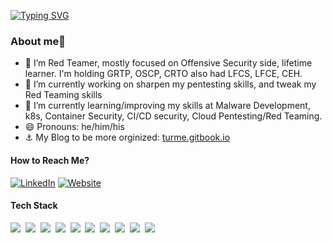 [![Typing SVG](https://readme-typing-svg.demolab.com?font=Fira+Code&pause=1000&color=EF0307&random=false&width=435&lines=Hey%2C+I'm+Melih+🦝)](https://git.io/typing-svg)

### About me👋

- 💼 I’m Red Teamer, mostly focused on Offensive Security side, lifetime learner. I'm holding GRTP, OSCP, CRTO also had LFCS, LFCE, CEH. 
- 🔭 I’m currently working on sharpen my pentesting skills, and tweak my Red Teaming skills
- 🌱 I’m currently learning/improving my skills at Malware Development, k8s, Container Security, CI/CD security, Cloud Pentesting/Red Teaming.
- 😄 Pronouns: he/him/his
- ⚓ My Blog to be more orginized: [turme.gitbook.io](https://turme.gitbook.io/blog)


#### How to Reach Me?

[![LinkedIn](https://img.shields.io/badge/-LINKEDIN-0077B5?style=for-the-badge&logo=linkedin&logoColor=white)](https://www.linkedin.com/in/melihturhanlar/)
[![Website](https://img.shields.io/badge/-WEBSITE-0077B5?style=for-the-badge&logo=jekyll&logoColor=white)](https://turme.gitbook.io/blog)


#### Tech Stack

<!-- https://github.com/Ileriayo/markdown-badges -->
<img src="https://img.shields.io/badge/AWS%20-%23FF9900.svg?&style=for-the-badge&logo=amazon-aws&logoColor=white"/>&nbsp;
<img src="https://img.shields.io/badge/docker%20-%230db7ed.svg?&style=for-the-badge&logo=docker&logoColor=white"/>&nbsp;
<img src="https://img.shields.io/badge/kubernetes%20-%23326ce5.svg?&style=for-the-badge&logo=kubernetes&logoColor=white"/>&nbsp;
<img src="https://img.shields.io/badge/terraform-%235835CC.svg?style=for-the-badge&logo=terraform&logoColor=white"/>&nbsp;
<img src="https://img.shields.io/badge/python-3670A0?style=for-the-badge&logo=python&logoColor=ffdd54"/>&nbsp;
<img src="https://img.shields.io/badge/r-%23276DC3.svg?style=for-the-badge&logo=r&logoColor=white"/>&nbsp;
<img src="https://img.shields.io/badge/shell_script-%23121011.svg?style=for-the-badge&logo=gnu-bash&logoColor=white"/>&nbsp;
<img src="https://img.shields.io/badge/Linux-FCC624?style=for-the-badge&logo=linux&logoColor=black"/>&nbsp;
<img src="https://img.shields.io/badge/Kali-268BEE?style=for-the-badge&logo=kalilinux&logoColor"/>&nbsp;
<img src="https://img.shields.io/badge/Red%20Hat-EE0000?style=for-the-badge&logo=redhat&logoColor=white"/>&nbsp;
